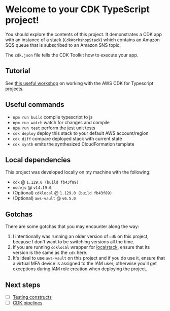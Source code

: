 # Welcome to your CDK TypeScript project!

You should explore the contents of this project. It demonstrates a CDK app with an instance of a stack (`CdkWorkshopStack`)
which contains an Amazon SQS queue that is subscribed to an Amazon SNS topic.

The `cdk.json` file tells the CDK Toolkit how to execute your app.

## Tutorial  
See [this useful workshop](https://cdkworkshop.com/20-typescript.html) on working with the AWS CDK for Typescript projects.

## Useful commands

 * `npm run build`   compile typescript to js
 * `npm run watch`   watch for changes and compile
 * `npm run test`    perform the jest unit tests
 * `cdk deploy`      deploy this stack to your default AWS account/region
 * `cdk diff`        compare deployed stack with current state
 * `cdk synth`       emits the synthesized CloudFormation template
 
## Local dependencies
This project was developed locally on my machine with the following:

- `cdk` @ `1.129.0 (build fb43f89)`
- `nodejs` @ `v14.19.0`
- (Optional) `cdklocal` @ `1.129.0 (build fb43f89)`
- (Optional) `aws-vault` @ `v6.5.0`

## Gotchas
There are some gotchas that you may encounter along the way:

1. I intentionally was running an older version of `cdk` on this project, because 
I don't want to be switching versions all the time.
2. If you are running `cdklocal` wrapper for [localstack](https://github.com/localstack/localstack), ensure that its 
version is the same as the `cdk` here.
3. It's ideal to use `aws-vault` on this project and if you do use it, ensure that a virtual MFA device 
is assigned to the IAM user, otherwise you'll get exceptions during IAM role creation when deploying the project.

## Next steps

- [ ] [Testing constructs](https://cdkworkshop.com/20-typescript/70-advanced-topics/100-construct-testing.html)
- [ ] [CDK pipelines](https://cdkworkshop.com/20-typescript/70-advanced-topics/200-pipelines.html)
